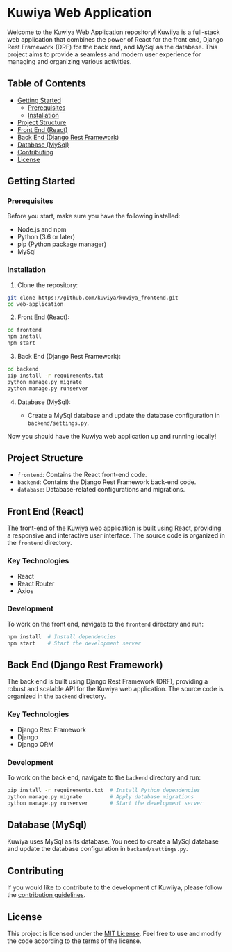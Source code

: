 # Kuwiya Web Application

Welcome to the Kuwiya Web Application repository! Kuwiiya is a full-stack web application that combines the power of React for the front end, Django Rest Framework (DRF) for the back end, and MySql as the database. This project aims to provide a seamless and modern user experience for managing and organizing various activities.

## Table of Contents

- [Getting Started](#getting-started)
  - [Prerequisites](#prerequisites)
  - [Installation](#installation)
- [Project Structure](#project-structure)
- [Front End (React)](#front-end-react)
- [Back End (Django Rest Framework)](#back-end-django-rest-framework)
- [Database (MySql)](#database-mysql)
- [Contributing](#contributing)
- [License](#license)

## Getting Started

### Prerequisites

Before you start, make sure you have the following installed:

- Node.js and npm
- Python (3.6 or later)
- pip (Python package manager)
- MySql

### Installation

1. Clone the repository:

```bash
git clone https://github.com/kuwiya/kuwiya_frontend.git
cd web-application
```

2. Front End (React):

```bash
cd frontend
npm install
npm start
```

3. Back End (Django Rest Framework):

```bash
cd backend
pip install -r requirements.txt
python manage.py migrate
python manage.py runserver
```

4. Database (MySql):

   - Create a MySql database and update the database configuration in `backend/settings.py`.

Now you should have the Kuwiya web application up and running locally!

## Project Structure

- `frontend`: Contains the React front-end code.
- `backend`: Contains the Django Rest Framework back-end code.
- `database`: Database-related configurations and migrations.

## Front End (React)

The front-end of the Kuwiya web application is built using React, providing a responsive and interactive user interface. The source code is organized in the `frontend` directory.

### Key Technologies

- React
- React Router
- Axios

### Development

To work on the front end, navigate to the `frontend` directory and run:

```bash
npm install  # Install dependencies
npm start    # Start the development server
```

## Back End (Django Rest Framework)

The back end is built using Django Rest Framework (DRF), providing a robust and scalable API for the Kuwiya web application. The source code is organized in the `backend` directory.

### Key Technologies

- Django Rest Framework
- Django
- Django ORM

### Development

To work on the back end, navigate to the `backend` directory and run:

```bash
pip install -r requirements.txt  # Install Python dependencies
python manage.py migrate         # Apply database migrations
python manage.py runserver       # Start the development server
```

## Database (MySql)

Kuwiya uses MySql as its database. You need to create a MySql database and update the database configuration in `backend/settings.py`.

## Contributing

If you would like to contribute to the development of Kuwiiya, please follow the [contribution guidelines](CONTRIBUTING.md).

## License

This project is licensed under the [MIT License](LICENSE.md). Feel free to use and modify the code according to the terms of the license.
